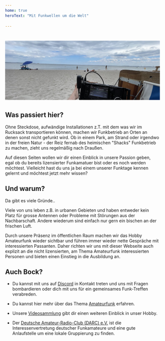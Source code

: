 ```yaml
---
home: true
heroText: "Mit Funkwellen um die Welt"

---
```


# ![Funkbetrieb am Strand](/images/beach.jpg)

## Was passiert hier?

Ohne Steckdose, aufwändige Installationen z.T. mit dem was wir im Rucksack transportieren können, machen wir Funkbetrieb an Orten an denen sonst nicht gefunkt wird. Ob in einem Park, am Strand oder irgendwo in der freien Natur - der Reiz fernab des heimischen "Shacks" Funkbetrieb zu machen, zieht uns regelmäßig nach Draußen.

Auf diesen Seiten wollen wir dir einen Einblick in unsere Passion geben, egal ob du bereits lizensierter Funkamatuer bist oder es noch werden möchtest. Vielleicht hast du uns ja bei einem unserer Funktage kennen gelernt und möchtest jetzt mehr wissen?

## Und warum?

Da gibt es viele Gründe..

Viele von uns leben z.B. in urbanen Gebieten und haben entweder kein Platz für grosse Antennen oder Probleme mit Störungen aus der Nachbarschaft.
Andere wiederum sind einfach nur gern ein bischen an der frischen Luft.

Durch unsere Präsenz im öffentlichen Raum machen wir das Hobby Amateurfunk wieder sichtbar und führen immer wieder nette Gespräche mit interessierten Passanten. Daher richten wir uns mit dieser Webseite auch explizit an die nicht lizensierten, am Thema Amateurfunk interessierten Personen und bieten einen Einstieg in die Ausbildung an.

## Auch Bock?

* Du kannst mit uns auf [Discord](https://discord.gg/89Bjuu6nY5) in Kontakt treten und uns mit Fragen bombardieren oder dich mit uns für ein gemeinsames Funk-Treffen verabreden.

* Du kannst hier mehr über das Thema [Amateurfunk](/wissenswertes/amateurfunk) erfahren.

* Unsere [Videosammlung](/wissenswertes/videos) gibt dir einen weiteren Einblick in unser Hobby.

* Der [Deutsche Amateur-Radio-Club (DARC) e.V.](https://www.darc.de/home) ist die Interessenvertretung deutscher Funkamateure und eine gute Anlaufstelle um eine lokale Gruppierung zu finden.
